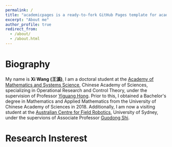 ```yaml
---
permalink: /
title: "academicpages is a ready-to-fork GitHub Pages template for academic personal websites"
excerpt: "About me"
author_profile: true
redirect_from: 
  - /about/
  - /about.html
---
```

Biography
======
My name is **Xi Wang (王溪)**,  I am a doctoral student at the [Academy of Mathematics and Systems Science](http://english.amss.cas.cn/), Chinese Academy of Sciences, specializing in Operational Research and Control Theory, under the supervision of Professor [Yiguang Hong](http://lsc.amss.ac.cn/~yghong/index.html). Prior to this, I obtained a Bachelor's degree in Mathematics and Applied Mathematics from the University of Chinese Academy of Sciences in 2018. Additionally, I am now a visiting student at the [Australian Centre for Field Robotics](https://www.sydney.edu.au/engineering/our-research/robotics-and-intelligent-systems/australian-centre-for-field-robotics.html), University of Sydney, under the supervions of Associate Professor [Guodong Shi](https://www.sydney.edu.au/engineering/about/our-people/academic-staff/guodong-shi.html).

Research Insterest
======
